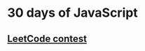 # 30 days of JavaScript

## [LeetCode contest](https://leetcode.com/discuss/study-guide/3458761/day-2-30-days-of-lc-javascript-challenge)
